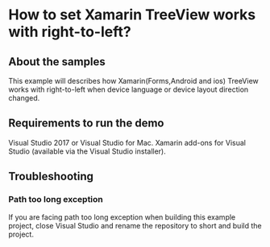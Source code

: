 # How to set Xamarin TreeView works with right-to-left?

## About the samples

This example will describes how Xamarin(Forms,Android and ios) TreeView works with right-to-left when device language or device layout direction changed.  

## Requirements to run the demo
Visual Studio 2017 or Visual Studio for Mac.
Xamarin add-ons for Visual Studio (available via the Visual Studio installer).

## Troubleshooting
### Path too long exception
If you are facing path too long exception when building this example project, close Visual Studio and rename the repository to short and build the project.